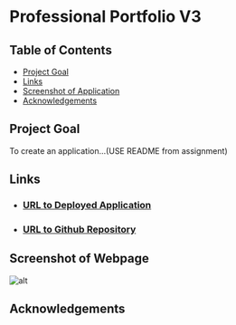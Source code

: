 # Professional Portfolio V3

## Table of Contents
- [Project Goal](##Project-Goal)
- [Links](Links)
- [Screenshot of Application](Screenshot-of-Application)
- [Acknowledgements](##Acknowledgements)

## Project Goal
To create an application...(USE README from assignment)

## Links
- ### [URL to Deployed Application](https://inklein1997.github.io/Professional-Portfolio-V3/)
- ### [URL to Github Repository](https://github.com/inklein1997/Professional-Portfolio-V3)

## Screenshot of Webpage
![alt](./assets/images/...)

## Acknowledgements